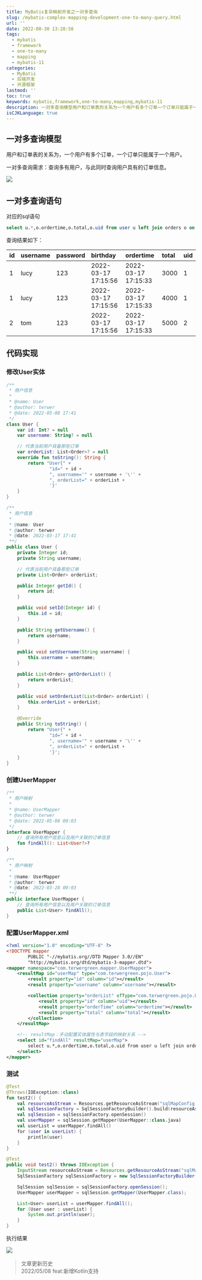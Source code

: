 ```yaml
---
title: MyBatis复杂映射开发之一对多查询
slug: /mybatis-complex-mapping-development-one-to-many-query.html
url: ''
date: 2022-08-30 13:28:58
tags:
  - mybatis
  - framework
  - one-to-many
  - mapping
  - mybatis-11
categories:
  - MyBatis
  - 后端开发
  - 开源框架
lastmod: ''
toc: true
keywords: mybatis,framework,one-to-many,mapping,mybatis-11
description: 一对多查询模型用户和订单表的关系为一个用户有多个订单一个订单只能属于一个用户。一对多查询需求_查询多有用户与此同时查询用户具有的订单信息。一对多查询语句对应的sql语句selectuoordertimeototalouidfromuseruleftjoinordersoonuid=ouid_查询结果如下_idusernamepasswordbirthdayordertimetotaluidlucy____lucy____tom____代码实现修改user实体用户信息@name_user@author_te
isCJKLanguage: true
---
```

## 一对多查询模型

用户和订单表的关系为，一个用户有多个订单，一个订单只能属于一个用户。

一对多查询需求：查询多有用户，与此同时查询用户具有的订单信息。

![](https://img1.terwer.space/20220327141112.png)​

## 一对多查询语句

对应的sql语句

```sql
select u.*,o.ordertime,o.total,o.uid from user u left join orders o on u.id = o.uid;
```

查询结果如下：

|id|username|password|birthday|ordertime|total|uid|
| :---| :---------| :---------| :--------------------| :--------------------| :------| :----|
|1|lucy|123|2022-03-17 17:15:56|2022-03-17 17:15:33|3000|1|
|1|lucy|123|2022-03-17 17:15:56|2022-03-17 17:15:33|4000|1|
|2|tom|123|2022-03-17 17:15:56|2022-03-17 17:15:33|5000|2|

## 代码实现

### 修改User实体

<code-group>

<code-block title="Kotlin" active>

```kotlin
/**
 * 用户信息
 *
 * @name: User
 * @author: terwer
 * @date: 2022-05-08 17:41
 */
class User {
    var id: Int? = null
    var username: String? = null

    // 代表当前用户具备那些订单
    var orderList: List<Order>? = null
    override fun toString(): String {
        return "User{" +
                "id=" + id +
                ", username='" + username + '\'' +
                ", orderList=" + orderList +
                '}'
    }
}
```

</code-block>

<code-block title="Java">

```java
/**
 * 用户信息
 *
 * @name: User
 * @author: terwer
 * @date: 2022-03-17 17:41
 **/
public class User {
    private Integer id;
    private String username;

    // 代表当前用户具备那些订单
    private List<Order> orderList;

    public Integer getId() {
        return id;
    }

    public void setId(Integer id) {
        this.id = id;
    }

    public String getUsername() {
        return username;
    }

    public void setUsername(String username) {
        this.username = username;
    }

    public List<Order> getOrderList() {
        return orderList;
    }

    public void setOrderList(List<Order> orderList) {
        this.orderList = orderList;
    }

    @Override
    public String toString() {
        return "User{" +
                "id=" + id +
                ", username='" + username + '\'' +
                ", orderList=" + orderList +
                '}';
    }
}
```

</code-block>

</code-group>

### 创建UserMapper

<code-group>

<code-block title="Kotlin" active>

```kotlin
/**
 * 用户映射
 *
 * @name: UserMapper
 * @author: terwer
 * @date: 2022-05-08 00:03
 */
interface UserMapper {
    // 查询所有用户信息以及用户关联的订单信息
    fun findAll(): List<User?>?
}
```

</code-block>

<code-block title="Java">

```java
/**
 * 用户映射
 *
 * @name: UserMapper
 * @author: terwer
 * @date: 2022-03-28 00:03
 **/
public interface UserMapper {
    // 查询所有用户信息以及用户关联的订单信息
    public List<User> findAll();
}
```

</code-block>

</code-group>

### 配置UserMapper.xml

```xml
<?xml version="1.0" encoding="UTF-8" ?>
<!DOCTYPE mapper
        PUBLIC "-//mybatis.org//DTD Mapper 3.0//EN"
        "http://mybatis.org/dtd/mybatis-3-mapper.dtd">
<mapper namespace="com.terwergreen.mapper.UserMapper">
    <resultMap id="userMap" type="com.terwergreen.pojo.User">
        <result property="id" column="id"></result>
        <result property="username" column="username"></result>

        <collection property="orderList" ofType="com.terwergreen.pojo.Order">
            <result property="id" column="uid"></result>
            <result property="orderTime" column="ordertime"></result>
            <result property="total" column="total"></result>
        </collection>
    </resultMap>

    <!-- resultMap：手动配置实体属性与表字段的映射关系 -->
    <select id="findAll" resultMap="userMap">
        select u.*,o.ordertime,o.total,o.uid from user u left join orders o on u.id = o.uid
    </select>
</mapper>
```

### 测试

<code-group>

<code-block title="Kotlin" active>

```kotlin
@Test
@Throws(IOException::class)
fun test2() {
    val resourceAsStream = Resources.getResourceAsStream("sqlMapConfig.xml")
    val sqlSessionFactory = SqlSessionFactoryBuilder().build(resourceAsStream)
    val sqlSession = sqlSessionFactory.openSession()
    val userMapper = sqlSession.getMapper(UserMapper::class.java)
    val userList = userMapper.findAll()
    for (user in userList) {
        println(user)
    }
}
```

</code-block>

<code-block title="Java">

```java
@Test
public void test2() throws IOException {
    InputStream resourceAsStream = Resources.getResourceAsStream("sqlMapConfig.xml");
    SqlSessionFactory sqlSessionFactory = new SqlSessionFactoryBuilder().build(resourceAsStream);

    SqlSession sqlSession = sqlSessionFactory.openSession();
    UserMapper userMapper = sqlSession.getMapper(UserMapper.class);

    List<User> userList = userMapper.findAll();
    for (User user : userList) {
        System.out.println(user);
    }
}
```

</code-block>

</code-group>

执行结果

![](https://img1.terwer.space/20220328001602.png)​

> 文章更新历史  
> 2022/05/08 feat:新增Kotlin支持

‍